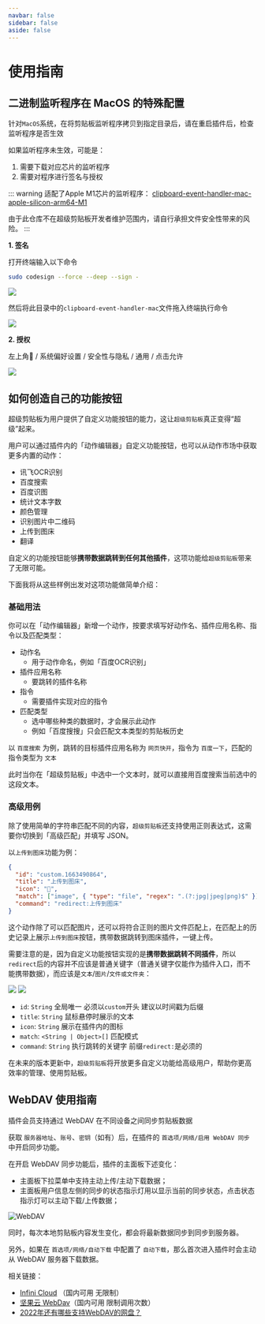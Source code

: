 ```yaml
---
navbar: false
sidebar: false
aside: false
---
```


# 使用指南

## 二进制监听程序在 MacOS 的特殊配置

针对`MacOS`系统，在将剪贴板监听程序拷贝到指定目录后，请在重启插件后，检查监听程序是否生效

如果监听程序未生效，可能是：

1. 需要下载对应芯片的监听程序
2. 需要对程序进行签名与授权

::: warning
适配了Apple M1芯片的监听程序： [clipboard-event-handler-mac-apple-silicon-arm64-M1](https://github.com/wangyw6716/clipboard-event-handler-mac-apple-silicon-arm64-M1)

由于此仓库不在超级剪贴板开发者维护范围内，请自行承担文件安全性带来的风险。
:::

**1. 签名**

打开终端输入以下命令

```sh
sudo codesign --force --deep --sign - 
```

![](../assets/sign-mac.png)

然后将此目录中的`clipboard-event-handler-mac`文件拖入终端执行命令

![](../assets/sign-mac-2.png)

**2. 授权**

左上角🍎 / 系统偏好设置 / 安全性与隐私 / 通用 / 点击允许

![](../assets/mac-chmod.jpg)

## 如何创造自己的功能按钮

超级剪贴板为用户提供了自定义功能按钮的能力，这让`超级剪贴板`真正变得“超级”起来。

用户可以通过插件内的「动作编辑器」自定义功能按钮，也可以从动作市场中获取更多内置的动作：

- 讯飞OCR识别
- 百度搜索
- 百度识图
- 统计文本字数
- 颜色管理
- 识别图片中二维码
- 上传到图床
- 翻译

自定义的功能按钮能够**携带数据跳转到任何其他插件**，这项功能给`超级剪贴板`带来了无限可能。

下面我将从这些样例出发对这项功能做简单介绍：

### 基础用法

你可以在「动作编辑器」新增一个动作，按要求填写好动作名、插件应用名称、指令以及匹配类型：

- 动作名
  - 用于动作命名，例如「百度OCR识别」
- 插件应用名称
  - 要跳转的插件名称
- 指令
  - 需要插件实现对应的指令
- 匹配类型
  - 选中哪些种类的数据时，才会展示此动作
  - 例如「百度搜搜」只会匹配文本类型的剪贴板历史

以 `百度搜索` 为例，跳转的目标插件应用名称为 `网页快开`，指令为 `百度一下`，匹配的指令类型为 `文本`

此时当你在「超级剪贴板」中选中一个文本时，就可以直接用百度搜索当前选中的这段文本。

### 高级用例

除了使用简单的字符串匹配不同的内容，`超级剪贴板`还支持使用正则表达式，这需要你切换到「高级匹配」并填写 JSON。

以`上传到图床`功能为例：

```json
{
  "id": "custom.1663490864",
  "title": "上传到图床",
  "icon": "🚀",
  "match": ["image", { "type": "file", "regex": ".(?:jpg|jpeg|png)$" }],
  "command": "redirect:上传到图床"
}
```

这个动作除了可以匹配图片，还可以将符合正则的图片文件匹配上，在匹配上的历史记录上展示`上传到图床`按钮，携带数据跳转到图床插件，一键上传。

需要注意的是，因为自定义功能按钮实现的是**携带数据跳转不同插件**，所以`redirect`后的内容并不应该是普通关键字（普通关键字仅能作为插件入口，而不能携带数据），而应该是`文本`/`图片`/`文件或文件夹`：

![](../assets/gi4.png)
![](../assets/gi5.png)

- `id`: `String` 全局唯一 必须以`custom`开头 建议以时间戳为后缀
- `title`: `String` 鼠标悬停时展示的文本
- `icon`: `String` 展示在插件内的图标
- `match`: `<String | Object>[]` 匹配模式
- `command`: `String` 执行跳转的关键字 前缀`redirect:`是必须的

在未来的版本更新中，`超级剪贴板`将开放更多自定义功能给高级用户，帮助你更高效率的管理、使用剪贴板。

## WebDAV 使用指南

插件会员支持通过 WebDAV 在不同设备之间同步剪贴板数据

获取 `服务器地址`、`账号`、`密钥`（如有）后，在插件的 `首选项/网络/启用 WebDAV 同步` 中开启同步功能。

在开启 WebDAV 同步功能后，插件的主面板下述变化：

- 主面板下拉菜单中支持主动上传/主动下载数据；
- 主面板用户信息左侧的同步的状态指示灯用以显示当前的同步状态，点击状态指示灯可以主动下载/上传数据；

![WebDAV](../assets/webdav.png)

同时，每次本地剪贴板内容发生变化，都会将最新数据同步到同步到服务器。

另外，如果在 `首选项/网络/自动下载` 中配置了 `自动下载`，那么首次进入插件时会主动从 WebDAV 服务器下载数据。

相关链接：

- [Infini Cloud](https://infini-cloud.net/en/) （国内可用 无限制）
- [坚果云 WebDav](https://help.jianguoyun.com/?tag=webdav)（国内可用 限制调用次数）
- [2022年还有哪些支持WebDAV的网盘？](https://www.zhihu.com/question/347182171)